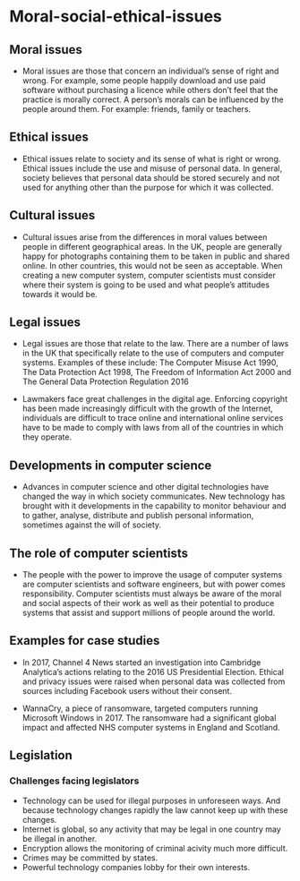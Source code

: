 # Moral-social-ethical-issues

## Moral issues

- Moral issues are those that concern an individual’s sense of right and wrong. For example, 
some people happily download and use paid software without purchasing a licence while
others don’t feel that the practice is morally correct. A person’s morals can be influenced 
by the people around them. For example: friends, family or teachers.

## Ethical issues

- Ethical issues relate to society and its sense of what is right or wrong. Ethical issues 
include the use and misuse of personal data. In general, society believes that personal
data should be stored securely and not used for anything other than the purpose for which
it was collected. 

## Cultural issues

- Cultural issues arise from the differences in moral values between people in different 
geographical areas. In the UK, people are generally happy for photographs containing
them to be taken in public and shared online. In other countries, this would not be seen as 
acceptable. When creating a new computer system, computer scientists must consider
where their system is going to be used and what people’s attitudes towards it would be.

## Legal issues

- Legal issues are those that relate to the law. There are a number of laws in the UK that 
specifically relate to the use of computers and computer systems. Examples of these
include: The Computer Misuse Act 1990, The Data Protection Act 1998, The Freedom of
Information Act 2000 and The General Data Protection Regulation 2016

- Lawmakers face great challenges in the digital age. Enforcing copyright has been made 
increasingly difficult with the growth of the Internet, individuals are difficult to trace online
and international online services have to be made to comply with laws from all of the
countries in which they operate.

## Developments in computer science

- Advances in computer science and other digital technologies have changed the way in 
which society communicates. New technology has brought with it developments in the 
capability to monitor behaviour and to gather, analyse, distribute and publish personal
information, sometimes against the will of society. 


## The role of computer scientists

- The people with the power to improve the usage of computer systems are computer 
scientists and software engineers, but with power comes responsibility. Computer 
scientists must always be aware of the moral and social aspects of their work as well as
their potential to produce systems that assist and support millions of people around the
world.

## Examples for case studies

- In 2017, Channel 4 News started an investigation into Cambridge Analytica’s actions
relating to the 2016 US Presidential Election. Ethical and privacy issues were raised when
personal data was collected from sources including Facebook users without their consent.

- WannaCry, a piece of ransomware, targeted computers running Microsoft Windows in 2017. The ransomware had a significant global impact and affected NHS computer systems in England and Scotland.

## Legislation

### Challenges facing legislators 

- Technology can be used for illegal purposes in unforeseen ways. And because technology changes rapidly the law cannot keep up with these changes.
- Internet is global, so any activity that may be legal in one country may be illegal in another.
- Encryption allows the monitoring of criminal acivity much more difficult.
- Crimes may be committed by states.
- Powerful technology companies lobby for their own interests.


